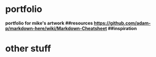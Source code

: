 # portfolio
<b>portfolio for mike's artwork<b>
##resources
https://github.com/adam-p/markdown-here/wiki/Markdown-Cheatsheet
##inspiration

# other stuff
